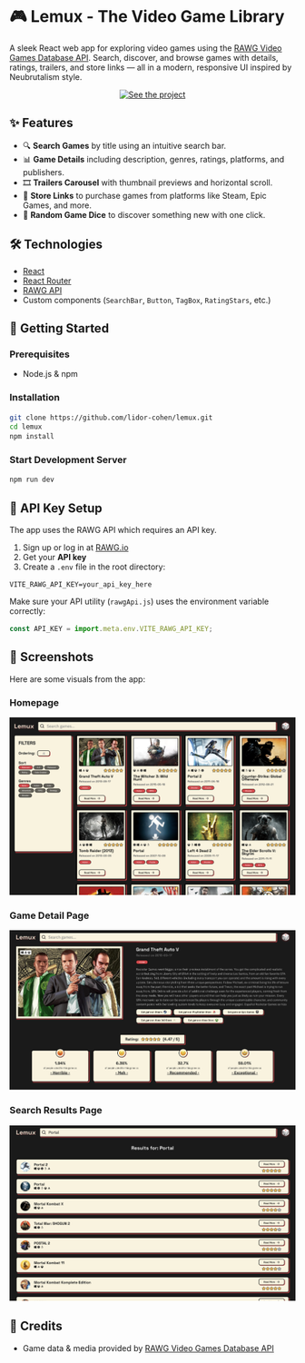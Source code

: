 # 🎮 Lemux - The Video Game Library

A sleek React web app for exploring video games using the [RAWG Video Games Database API](https://rawg.io/apidocs). Search, discover, and browse games with details, ratings, trailers, and store links — all in a modern, responsive UI inspired by Neubrutalism style.

<p align="center">
  <a href="https://chic-centaur-fa51d2.netlify.app/" target="_blank">
    <img src="https://img.shields.io/badge/See%20Project-%23FAF3DD?style=for-the-badge&logo=netlify&logoColor=black&labelColor=black" alt="See the project"/>
  </a>
</p>

## ✨ Features

- 🔍 **Search Games** by title using an intuitive search bar.
- 📊 **Game Details** including description, genres, ratings, platforms, and publishers.
- 🎞 **Trailers Carousel** with thumbnail previews and horizontal scroll.
- 🏪 **Store Links** to purchase games from platforms like Steam, Epic Games, and more.
- 🎲 **Random Game Dice** to discover something new with one click.

## 🛠 Technologies

- [React](https://reactjs.org/)
- [React Router](https://reactrouter.com/)
- [RAWG API](https://rawg.io/apidocs)
- Custom components (`SearchBar`, `Button`, `TagBox`, `RatingStars`, etc.)

## 🚀 Getting Started

### Prerequisites

- Node.js & npm

### Installation

```bash
git clone https://github.com/lidor-cohen/lemux.git
cd lemux
npm install
```

### Start Development Server

```bash
npm run dev
```

## 🔑 API Key Setup

The app uses the RAWG API which requires an API key.

1. Sign up or log in at [RAWG.io](https://rawg.io/apidocs)
2. Get your **API key**
3. Create a `.env` file in the root directory:

```env
VITE_RAWG_API_KEY=your_api_key_here
```

Make sure your API utility (`rawgApi.js`) uses the environment variable correctly:

```js
const API_KEY = import.meta.env.VITE_RAWG_API_KEY;
```

## 📸 Screenshots

Here are some visuals from the app:

### Homepage

![Homepage](/src/assets/images/screenshots/1.png)

### Game Detail Page

![Game Detail Page](src/assets/images/screenshots/2.png)

### Search Results Page

![Trailer Carousel](src/assets/images/screenshots/3.png)

## 💬 Credits

- Game data & media provided by [RAWG Video Games Database API](https://rawg.io/apidocs)
